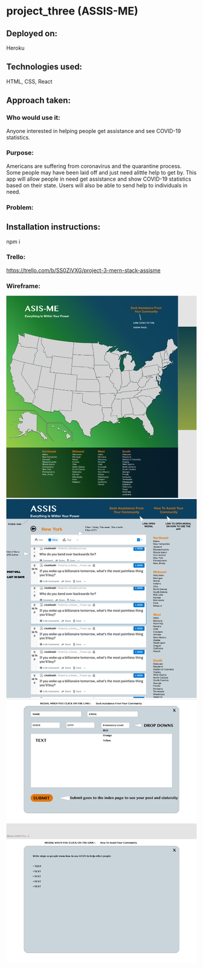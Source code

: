 # project_three (ASSIS-ME)

## Deployed on:
Heroku

## Technologies used:
HTML, CSS, React

## Approach taken:

### Who would use it:
Anyone interested in helping people get assistance and see COVID-19 statistics.

### Purpose:
Americans are suffering from coronavirus and the quarantine process. Some people may have been laid off and just need alittle help to get by. This app will allow people in need get assistance and show COVID-19 statistics based on their state. Users will also be able to send help to individuals in need. 

### Problem:

## Installation instructions:
npm i

### Trello:
https://trello.com/b/SS0ZiVXG/project-3-mern-stack-assisme

### Wireframe: 

![Landing Page](/wireframe/landing.png)
![Show Page](/wireframe/show.png)
![Modals Page](/wireframe/modals.png)
